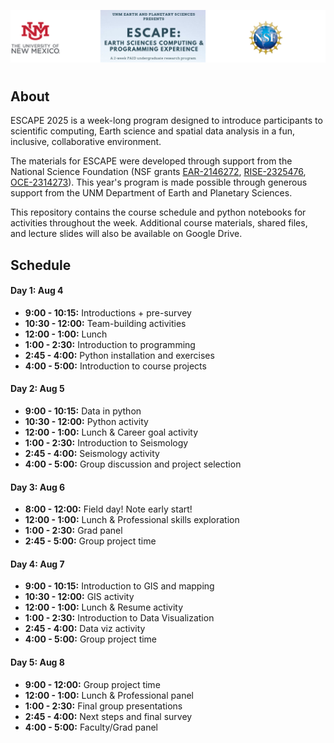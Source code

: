 ![unm-escape header](header2.png)
#

## About
ESCAPE 2025 is a week-long program designed to introduce participants to scientific computing, Earth science and spatial data analysis in a fun, inclusive, collaborative environment.

The materials for ESCAPE were developed through support from the National Science Foundation (NSF grants [EAR-2146272](https://www.nsf.gov/awardsearch/showAward?AWD_ID=2146272), [RISE-2325476](https://www.nsf.gov/awardsearch/showAward?AWD_ID=2325476), [OCE-2314273](https://www.nsf.gov/awardsearch/showAward?AWD_ID=2314273)). This year's program is made possible through generous support from the UNM Department of Earth and Planetary Sciences.

This repository contains the course schedule and python notebooks for activities throughout the week. Additional course materials, shared files, and lecture slides will also be available on Google Drive.

## Schedule

#### Day 1: Aug 4
- **9:00 - 10:15:** Introductions + pre-survey
- **10:30 - 12:00:** Team-building activities
- **12:00 - 1:00:** Lunch
- **1:00 - 2:30:** Introduction to programming
- **2:45 - 4:00:** Python installation and exercises
- **4:00 - 5:00:** Introduction to course projects

#### Day 2: Aug 5
- **9:00 - 10:15:** Data in python
- **10:30 - 12:00:** Python activity
- **12:00 - 1:00:** Lunch & Career goal activity
- **1:00 - 2:30:** Introduction to Seismology
- **2:45 - 4:00:** Seismology activity
- **4:00 - 5:00:** Group discussion and project selection

#### Day 3: Aug 6
- **8:00 - 12:00:** Field day! Note early start!
- **12:00 - 1:00:** Lunch & Professional skills exploration
- **1:00 - 2:30:** Grad panel
- **2:45 - 5:00:** Group project time

#### Day 4: Aug 7
- **9:00 - 10:15:** Introduction to GIS and mapping
- **10:30 - 12:00:** GIS activity
- **12:00 - 1:00:** Lunch & Resume activity
- **1:00 - 2:30:** Introduction to Data Visualization
- **2:45 - 4:00:** Data viz activity
- **4:00 - 5:00:** Group project time

#### Day 5: Aug 8
- **9:00 - 12:00:** Group project time
- **12:00 - 1:00:** Lunch & Professional panel
- **1:00 - 2:30:** Final group presentations
- **2:45 - 4:00:** Next steps and final survey
- **4:00 - 5:00:** Faculty/Grad panel
